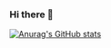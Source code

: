 ### Hi there 👋

[![Anurag's GitHub stats](https://github-readme-stats.vercel.app/api?username=danieldz21&count_private=true&show_icons=true&theme=radical&hide=stars,prs,issues)](https://github.com/anuraghazra/github-readme-stats)

<!--
**DanielDz21/DanielDz21** is a ✨ _special_ ✨ repository because its `README.md` (this file) appears on your GitHub profile.

Here are some ideas to get you started:

- 🔭 I’m currently working on ...
- 🌱 I’m currently learning ...
- 👯 I’m looking to collaborate on ...
- 🤔 I’m looking for help with ...
- 💬 Ask me about ...
- 📫 How to reach me: ...
- 😄 Pronouns: ...
- ⚡ Fun fact: ...
-->
